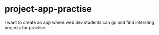 # project-app-practise
I want to create an app where web dev students can go and find intersting projects for practise.
